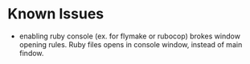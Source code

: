 # Known Issues

- enabling ruby console (ex. for flymake or rubocop) brokes window opening rules. Ruby files opens in console window, instead of main findow.
